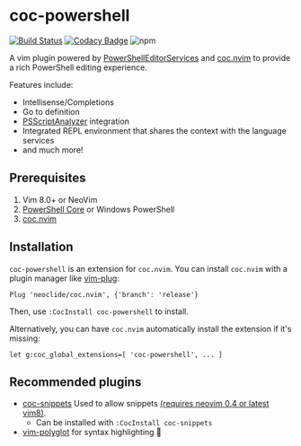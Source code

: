# coc-powershell

[![Build Status](https://v-yadli.visualstudio.com/coc-powershell/_apis/build/status/yatli.coc-powershell?branchName=master)](https://v-yadli.visualstudio.com/coc-powershell/_build/latest?definitionId=1&branchName=master)
[![Codacy Badge](https://api.codacy.com/project/badge/Grade/821f104c56834a73acede8d387fc4c2b)](https://www.codacy.com/manual/coc-extensions/coc-powershell?utm_source=github.com&amp;utm_medium=referral&amp;utm_content=coc-extensions/coc-powershell&amp;utm_campaign=Badge_Grade)
![npm](https://img.shields.io/npm/v/coc-powershell.svg)

A vim plugin powered by
[PowerShellEditorServices](https://github.com/PowerShell/PowerShellEditorServices) and
[coc.nvim](https://github.com/neoclide/coc.nvim)
to provide a rich PowerShell editing experience.

Features include:
* Intellisense/Completions
* Go to definition
* [PSScriptAnalyzer](https://github.com/PowerShell/PSScriptAnalyzer) integration
* Integrated REPL environment that shares the context with the language services
* and much more!

## Prerequisites

1. Vim 8.0+ or NeoVim
2. [PowerShell Core](https://github.com/powershell/powershell) or Windows PowerShell
3. [coc.nvim](https://github.com/neoclide/coc.nvim)

## Installation

`coc-powershell` is an extension for `coc.nvim`.
You can install `coc.nvim` with a plugin manager like [vim-plug](https://github.com/junegunn/vim-plug):
```vimL
Plug 'neoclide/coc.nvim', {'branch': 'release'}
```

Then, use `:CocInstall coc-powershell` to install.

Alternatively, you can have `coc.nvim` automatically install the extension if it's missing:
```vimL
let g:coc_global_extensions=[ 'coc-powershell', ... ]
```

## Recommended plugins

* [coc-snippets](https://github.com/neoclide/coc-snippets) Used to allow snippets [(requires neovim 0.4 or latest vim8)](https://github.com/neoclide/coc.nvim/wiki/F.A.Q#how-to-make-preview-window-shown-aside-with-pum).
  * Can be installed with `:CocInstall coc-snippets`
* [vim-polyglot](https://github.com/sheerun/vim-polyglot) for syntax highlighting 🎨
